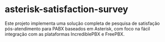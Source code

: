 # asterisk-satisfaction-survey
Este projeto implementa uma solução completa de pesquisa de satisfação pós-atendimento para PABX baseados em Asterisk, com foco na fácil integração com as plataformas IncrediblePBX e FreePBX.
